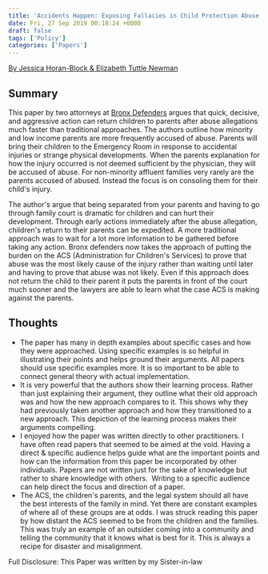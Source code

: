 ```yaml
---
title: 'Accidents Happen: Exposing Fallacies in Child Protection Abuse Cases and Reuniting Families Through Aggressive Litigation'
date: Fri, 27 Sep 2019 00:18:24 +0000
draft: false
tags: ['Policy']
categories: ['Papers']
---
```


[By Jessica Horan-Block & Elizabeth Tuttle Newman](http://www.cunylawreview.org/wp-content/uploads/2019/09/22-CUNYLR-382-Horan-Block_Tuttle-Newman.pdf)

## Summary

This paper by two attorneys at [Bronx Defenders](https://www.bronxdefenders.org/) argues that quick, decisive, and aggressive action can return children to parents after abuse allegations much faster than traditional approaches. The authors outline how minority and low income parents are more frequently accused of abuse. Parents will bring their children to the Emergency Room in response to accidental injuries or strange physical developments. When the parents explanation for how the injury occurred is not deemed sufficient by the physician, they will be accused of abuse. For non-minority affluent families very rarely are the parents accused of abused. Instead the focus is on consoling them for their child's injury.

The author's argue that being separated from your parents and having to go through family court is dramatic for children and can hurt their development. Through early actions immediately after the abuse allegation, children's return to their parents can be expedited. A more traditional approach was to wait for a lot more information to be gathered before taking any action. Bronx defenders now takes the approach of putting the burden on the ACS (Administration for Children's Services) to prove that abuse was the most likely cause of the injury rather than waiting until later and having to prove that abuse was not likely. Even if this approach does not return the child to their parent it puts the parents in front of the court much sooner and the lawyers are able to learn what the case ACS is making against the parents.

## Thoughts

* The paper has many in depth examples about specific cases and how they were approached. Using specific examples is so helpful in illustrating their points and helps ground their arguments. All papers should use specific examples more. It is so important to be able to connect general theory with actual implementation.
* It is very powerful that the authors show their learning process. Rather than just explaining their argument, they outline what their old approach was and how the new approach compares to it. This shows why they had previously taken another approach and how they transitioned to a new approach. This depiction of the learning process makes their arguments compelling.
* I enjoyed how the paper was written directly to other practitioners. I have often read papers that seemed to be aimed at the void. Having a direct & specific audience helps guide what are the important points and how can the information from this paper be incorporated by other individuals. Papers are not written just for the sake of knowledge but rather to share knowledge with others.  Writing to a specific audience can help direct the focus and direction of a paper.
* The ACS, the children's parents, and the legal system should all have the best interests of the family in mind. Yet there are constant examples of where all of these groups are at odds. I was struck reading this paper by how distant the ACS seemed to be from the children and the families. This was truly an example of an outsider coming into a community and telling the community that it knows what is best for it. This is always a recipe for disaster and misalignment.

Full Disclosure: This Paper was written by my Sister-in-law
